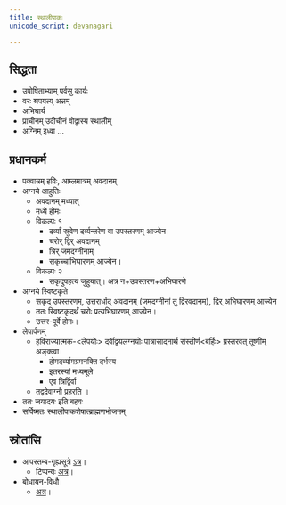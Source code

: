 ```yaml
---
title: स्थालीपाकः
unicode_script: devanagari

---
```


## सिद्धता
- उपोषिताभ्याम् पर्वसु कार्यः
- वरः श्रपयत्य् अन्नम्
- अभिघार्य
- प्राचीनम् उदीचीनं वोद्वास्य स्थालीम्
- अग्निम् इध्वा …

## प्रधानकर्म
- पक्वान्नम् हविः, आम्लमात्रम् अवदानम्
- अग्नये आहुतिः
  - अवदानम् मध्यात्
  - मध्ये होमः
  - विकल्पः १
    - दर्व्यां स्रुवेण दर्व्यन्तरेण वा उपस्तरणम् आज्येन
    - चरोर् द्विर् अवदानम्
    - त्रिर् जमदग्नीनाम्
    - सकृच्चाभिघारणम् आज्येन।
  - विकल्पः २
    - सकृदुपहत्य जुहुयात्। अत्र न+उपस्तरण+अभिघारणे
- अग्नये स्विष्टकृते
  - सकृद् उपस्तरणम्, उत्तरार्धाद् अवदानम् (जमदग्नीनां तु द्विरवदानम्), द्विर् अभिघारणम् आज्येन
  - ततः स्विष्टकृदर्थं चरोः प्रत्यभिघारणम् आज्येन।
  - उत्तर-पूर्वे होमः।
- लेपार्पणम्
  - हविराज्यात्मक-<लेपयोः> दर्वीद्वयलग्नयोः पात्रासादनार्थ संस्तीर्ण<बर्हिः> प्रस्तरवत् तूष्णीम् अङ्क्त्वा
    - होमदर्व्यामग्रमनक्ति दर्भस्य
    -  इतरस्यां मध्यमूले
    - एव त्रिर्द्विर्वा
  -  तद्वदेवाग्नौ प्रहरति ।
- ततः जयादयः इति बहवः
- सर्पिष्मतः स्थालीपाकशेषात्ब्राह्मणभोजनम्

## स्रोतांसि
- आपस्तम्ब-गृह्यसूत्रे [ऽत्र](https://archive.org/stream/APASTHAMBAGRUHYASUTRAMSUDARSHANAHARADATHA/APASTHAMBA%20GRUHYASUTRAM%20%28SUDARSHANA%2CHARADATHA%29#page/n123/mode/2up)।
    - टिप्पन्यः [अत्र](https://checkvist.com/checklists/575296/export.html?export_notes=true&&task_ids=22638263)।
- बोधायन-विधौ
    - [अत्र](https://archive.org/stream/Bodhayana-Grihya-Sutra-shyAma-shAstrI-ed/bodhayana%20grihya%20sutra#page/n37/mode/2up)।